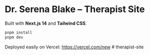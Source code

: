 # Dr. Serena Blake – Therapist Site

Built with **Next.js 14** and **Tailwind CSS**.

```bash
pnpm install
pnpm dev
```

Deployed easily on Vercel: <https://vercel.com/new>
#   t h e r a p i s t - s i t e  
 